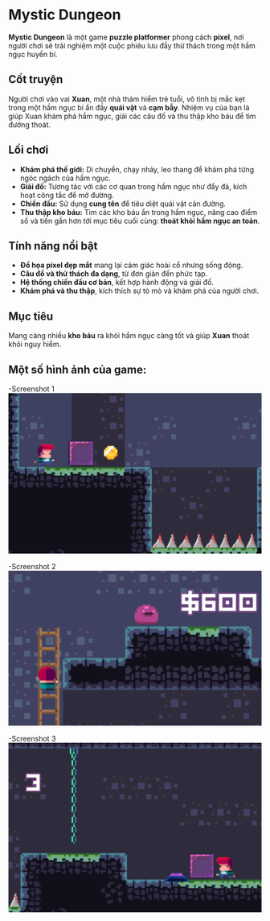 # Mystic Dungeon

**Mystic Dungeon** là một game **puzzle platformer** phong cách **pixel**, nơi người chơi sẽ trải nghiệm một cuộc phiêu lưu đầy thử thách trong một hầm ngục huyền bí.

## Cốt truyện
Người chơi vào vai **Xuan**, một nhà thám hiểm trẻ tuổi, vô tình bị mắc kẹt trong một hầm ngục bí ẩn đầy **quái vật** và **cạm bẫy**. Nhiệm vụ của bạn là giúp Xuan khám phá hầm ngục, giải các câu đố và thu thập kho báu để tìm đường thoát.

## Lối chơi
- **Khám phá thế giới:** Di chuyển, chạy nhảy, leo thang để khám phá từng ngóc ngách của hầm ngục.
- **Giải đố:** Tương tác với các cơ quan trong hầm ngục như đẩy đá, kích hoạt công tắc để mở đường.
- **Chiến đấu:** Sử dụng **cung tên** để tiêu diệt quái vật cản đường.
- **Thu thập kho báu:** Tìm các kho báu ẩn trong hầm ngục, nâng cao điểm số và tiến gần hơn tới mục tiêu cuối cùng: **thoát khỏi hầm ngục an toàn**.

## Tính năng nổi bật
- **Đồ họa pixel đẹp mắt** mang lại cảm giác hoài cổ nhưng sống động.
- **Câu đố và thử thách đa dạng**, từ đơn giản đến phức tạp.
- **Hệ thống chiến đấu cơ bản**, kết hợp hành động và giải đố.
- **Khám phá và thu thập**, kích thích sự tò mò và khám phá của người chơi.

## Mục tiêu
Mang càng nhiều **kho báu** ra khỏi hầm ngục càng tốt và giúp **Xuan** thoát khỏi nguy hiểm.

## Một số hình ảnh của game:
-Screenshot 1
![screenshot](Assets/Picture/screenshot1.png)

-Screenshot 2
![screenshot](Assets/Picture/screenshot2.png)

-Screenshot 3
![screenshot](Assets/Picture/screenshot3.png)



